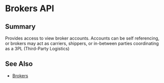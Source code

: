 # Brokers API

## Summary

Provides access to view broker accounts. Accounts can be self referencing, or brokers may act as carriers, shippers, or in-between parties coordinating as a 3PL (Third-Party Logistics)

## See Also

- [Brokers](https://github.com/squishedfox/FreightKB/tree/main/brokers)
